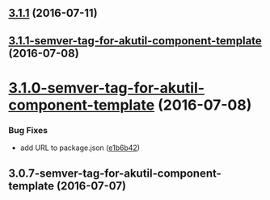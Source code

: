 <a name="3.1.1"></a>
## [3.1.1](https://bitbucket.org/atlassian/https://bitbucket.org/atlassian/atlaskit/compare/3.1.1-semver-tag-for-akutil-component-template...v3.1.1) (2016-07-11)



<a name="3.1.1-semver-tag-for-akutil-component-template"></a>
## [3.1.1-semver-tag-for-akutil-component-template](https://bitbucket.org/atlassian/https://bitbucket.org/atlassian/atlaskit/compare/3.1.0-semver-tag-for-akutil-component-template...3.1.1-semver-tag-for-akutil-component-template) (2016-07-08)



<a name="3.1.0-semver-tag-for-akutil-component-template"></a>
# [3.1.0-semver-tag-for-akutil-component-template](https://bitbucket.org/atlassian/https://bitbucket.org/atlassian/atlaskit/compare/3.0.7-semver-tag-for-akutil-component-template...3.1.0-semver-tag-for-akutil-component-template) (2016-07-08)


### Bug Fixes

* add URL to package.json ([e1b6b42](https://bitbucket.org/atlassian/https://bitbucket.org/atlassian/atlaskit/commits/e1b6b42))



<a name="3.0.7-semver-tag-for-akutil-component-template"></a>
## 3.0.7-semver-tag-for-akutil-component-template (2016-07-07)



